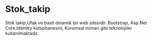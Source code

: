 # Stok_takip

Stok takip,Ufak ve basit dinamik bir web sitesidir. Bootstrap, Asp.Net Core,Identity kütüphanesini, Kurumsal mimari gibi teknolojiler kullanılmaktadır.

